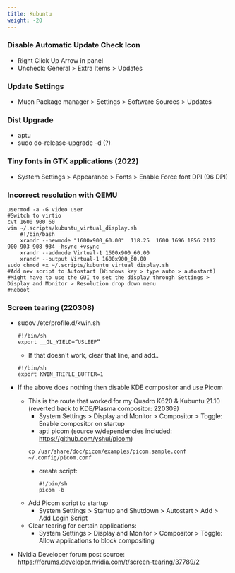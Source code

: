 ```yaml
---
title: Kubuntu
weight: -20
---
```


### Disable Automatic Update Check Icon
- Right Click Up Arrow in panel
- Uncheck: General > Extra Items > Updates

### Update Settings
- Muon Package manager > Settings > Software Sources > Updates

### Dist Upgrade
- aptu
- sudo do-release-upgrade -d (?)

### Tiny fonts in GTK applications (2022)
- System Settings > Appearance > Fonts > Enable Force font DPI (96 DPI)

### Incorrect resolution with QEMU
    usermod -a -G video user
    #Switch to virtio
    cvt 1600 900 60
    vim ~/.scripts/kubuntu_virtual_display.sh
        #!/bin/bash
        xrandr --newmode "1600x900_60.00"  118.25  1600 1696 1856 2112  900 903 908 934 -hsync +vsync
        xrandr --addmode Virtual-1 1600x900_60.00
        xrandr --output Virtual-1 1600x900_60.00
    sudo chmod +x ~/.scripts/kubuntu_virtual_display.sh
    #Add new script to Autostart (Windows key > type auto > autostart)
    #Might have to use the GUI to set the display through Settings > Display and Monitor > Resolution drop down menu
    #Reboot
 
 ### Screen tearing (220308)
- sudov /etc/profile.d/kwin.sh
    ```
    #!/bin/sh
    export __GL_YIELD=“USLEEP”
    ```
    - If that doesn't work, clear that line, and add..
    ```
    #!/bin/sh
    export KWIN_TRIPLE_BUFFER=1
    ```
- If the above does nothing then disable KDE compositor and use Picom
    - This is the route that worked for my Quadro K620 & Kubuntu 21.10 (reverted back to KDE/Plasma compositor: 220309)
        - System Settings > Display and Monitor > Compositor > Toggle: Enable compositor on startup
        - apti picom (source w/dependencies included: https://github.com/yshui/picom)
        ```
        cp /usr/share/doc/picom/examples/picom.sample.conf ~/.config/picom.conf
        ```
        - create script:
            ```
            #!/bin/sh
            picom -b
            ```
    - Add Picom script to startup
        - System Settings > Startup and Shutdown > Autostart > Add > Add Login Script
    - Clear tearing for certain applications: 
        - System Settings > Display and Monitor > Compositor > Toggle: Allow applications to block compositing

- Nvidia Developer forum post source: https://forums.developer.nvidia.com/t/screen-tearing/37789/2

